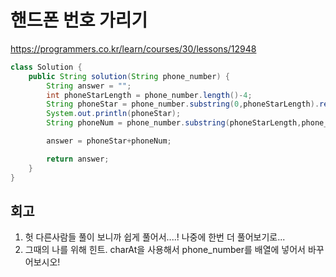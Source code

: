 # 핸드폰 번호 가리기

https://programmers.co.kr/learn/courses/30/lessons/12948

```java
class Solution {
    public String solution(String phone_number) {
        String answer = "";
        int phoneStarLength = phone_number.length()-4;
        String phoneStar = phone_number.substring(0,phoneStarLength).replaceAll("[0-9]","*");
        System.out.println(phoneStar);
        String phoneNum = phone_number.substring(phoneStarLength,phone_number.length());

        answer = phoneStar+phoneNum;

        return answer;
    }
}
```

## 회고

1. 헛 다른사람들 풀이 보니까 쉽게 풀어서....! 나중에 한번 더 풀어보기로...
2. 그때의 나를 위해 힌트. charAt을 사용해서 phone_number를 배열에 넣어서 바꾸어보시오!